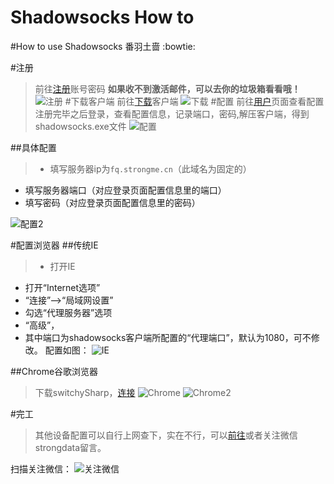 # Shadowsocks How to


#How to use Shadowsocks 番羽土啬 :bowtie:

#注册
>前往[注册](http://fq.strongme.cn/user/register.php)账号密码
>**如果收不到激活邮件，可以去你的垃圾箱看看哦！**
![注册](http://strongimg.qiniudn.com/moe_2015-02-12_165839.png)
#下载客户端
>前往[下载](http://strongimg.qiniudn.com/shadowsocks_Shadowsocks-win-2.5.6.zip)客户端
![下载](http://strongimg.qiniudn.com/moe_2015-02-12_165935.png)
#配置
>前往[用户](http://fq.strongme.cn/user/)页面查看配置
注册完毕之后登录，查看配置信息，记录端口，密码,解压客户端，得到shadowsocks.exe文件
![配置](http://strongimg.qiniudn.com/moe_2015-02-12_170100.png)

##具体配置
>- 填写服务器ip为`fq.strongme.cn`（此域名为固定的）
- 填写服务器端口（对应登录页面配置信息里的端口）
- 填写密码（对应登录页面配置信息里的密码）

![配置2](http://strongimg.qiniudn.com/moe_2015-02-12_170123.png)

#配置浏览器
##传统IE
>- 打开IE
- 打开“Internet选项”
- “连接”——>“局域网设置”
- 勾选“代理服务器”选项
- “高级”，
- 其中端口为shadowsocks客户端所配置的“代理端口”，默认为1080，可不修改。
配置如图：
![IE](http://strongimg.qiniudn.com/moe_sas.png)

##Chrome谷歌浏览器
>下载switchySharp，[连接](http://switchysharp.com/install.html)
![Chrome](http://strongimg.qiniudn.com/moe_asasa.png)
![Chrome2](http://strongimg.qiniudn.com/moe_asas.png)

#完工
>其他设备配置可以自行上网查下，实在不行，可以[前往](http://strongme.cn)或者关注微信strongdata留言。

扫描关注微信：
![关注微信](http://fq.strongme.cn/asset/img/qrcode_for_strongdata.jpg)





